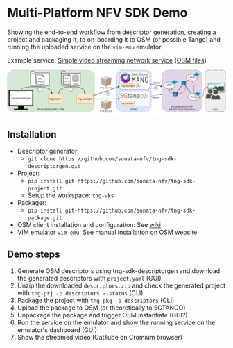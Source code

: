 # Multi-Platform NFV SDK Demo

Showing the end-to-end workflow from descriptor generation, creating a project and packaging it, to on-boarding it to OSM (or possible Tango) and running the uploaded service on the `vim-emu` emulator.

Example service: [Simple video streaming network service](https://github.com/sonata-nfv/son-tutorials/tree/master/upb-emulator-mano-integration-demo) ([OSM files](https://github.com/sonata-nfv/son-tutorials/tree/master/upb-emulator-mano-integration-demo/osm/pkggen))

![architecture](doc/architecture.png)

## Installation

* Descriptor generator
  * `git clone https://github.com/sonata-nfv/tng-sdk-descriptorgen.git`
* Project:
  * `pip install git+https://github.com/sonata-nfv/tng-sdk-project.git`
  * Setup the workspace: `tng-wks`
* Packager:
  * `pip install git+https://github.com/sonata-nfv/tng-sdk-package.git`
* OSM client installation and configuration: See [wiki](https://github.com/CN-UPB/demo-multi-platform-nfv-sdk/wiki/Demo-setup:-tng-sdk-packager)
* VIM emulator `vim-emu`: See manual installation on [OSM website](https://osm.etsi.org/wikipub/index.php/VIM_emulator)

## Demo steps

1. Generate OSM descriptors using tng-sdk-descriptorgen and download the generated descriptors with `project.yaml` (GUI)
2. Unzip the downloaded `descriptors.zip` and check the generated project with `tng-prj -p descriptors --status` (CLI)
3. Package the project with `tng-pkg -p descriptors` (CLI)
4. Upload the package to OSM (or theoretically to 5GTANGO)
5. Unpackage the package and trigger OSM instantiate (GUI?)
6. Run the service on the emulator and show the running service on the emulator's dashboard (GUI)
7. Show the streamed video (CatTube on Cromium browser)

